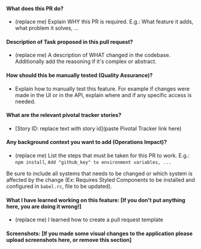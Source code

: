 #### What does this PR do?
- (replace me) Explain WHY this PR is required. E.g.: What feature it adds, what problem it solves, …

#### Description of Task proposed in this pull request?
- (replace me) A description of WHAT changed in the codebase. Additionally add the reasoning if it's complex or abstract. 

#### How should this be manually tested (Quality Assurance)?
- Explain how to manually test this feature. For example if changes were made in
the UI or in the API, explain where and if any specific access is needed.

#### What are the relevant pivotal tracker stories?
- [Story ID:  replace text with story id](paste Pivotal Tracker link here)

#### Any background context you want to add (Operations Impact)?
- (replace me) List the steps that must be taken for this PR to work.
E.g.: `npm install`, `Add "github_key" to environment variables, ...`

Be sure to include all systems that needs to be changed or which system is
affected by the change (Ex: Requires Styled Components to be installed and
configured in `babel.rc`, file to be updated).

#### What I have learned working on this feature: [If you don't put anything here, you are doing it wrong!]
- (replace me) I learned how to create a pull request template

#### Screenshots: [If you made some visual changes to the application please upload screenshots here, or remove this section]